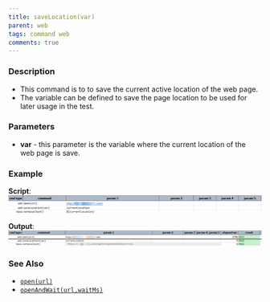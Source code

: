 ```yaml
---
title: saveLocation(var)
parent: web
tags: command web
comments: true
---
```


### Description

- This command is to to save the current active location of the web page.
- The variable can be defined to save the page location to be used for later usage in the test.

### Parameters

- **var** - this parameter is the variable where the current location of the web page is save.

### Example

**Script**:<br/>
![](image/saveLocation_01.png)

**Output**:<br/>
![](image/saveLocation_02.png)

### See Also

- [`open(url)`](open(url))
- [`openAndWait(url,waitMs)`](openAndWait(url,waitMs))